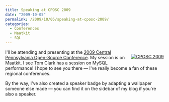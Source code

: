 ```yaml
---
title: Speaking at CPOSC 2009
date: "2009-10-05"
permalink: /2009/10/05/speaking-at-cposc-2009/
categories:
  - Conferences
  - Maatkit
  - SQL
---
```

<p style="float:right">
  <a href="http://cposc.org/" target="_blank"><img src="http://www.xaprb.com/blog/wp-content/uploads/2009/10/cposc_speaker.jpg" alt="CPOSC 2009" /></a>
</p>

I'll be attending and presenting at the [2009 Central Pennsylvania Open-Source Conference][1]. My session is on Maatkit. I see Tom Clark has a session on MySQL performance! I hope to see you there &#8212; I've really become a fan of these regional conferences.

By the way, I've also created a speaker badge by adapting a wallpaper someone else made &#8212; you can find it on the sidebar of my blog if you're also a speaker.

<br style="clear:both" />

 [1]: http://cposc.org/
